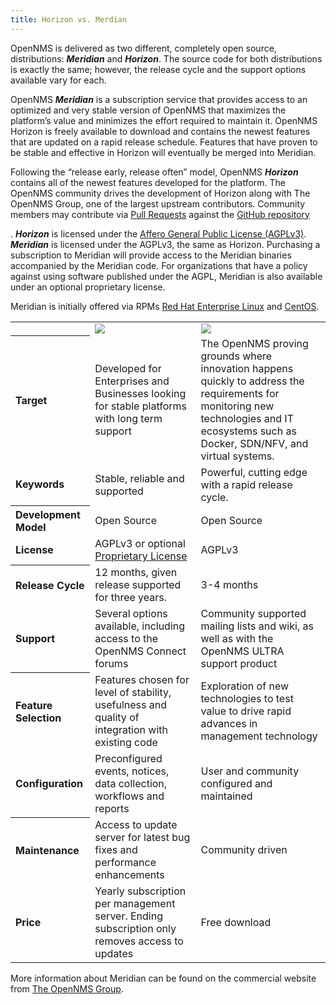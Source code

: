```yaml
---
title: Horizon vs. Merdian
---
```

OpenNMS is delivered as two different, completely open source, distributions: _**Meridian**_  and  _**Horizon**_. The source code for both distributions is exactly the same; however, the release cycle and the support options available vary for each.

OpenNMS _**Meridian**_ is a subscription service that provides access to an optimized and very stable version of OpenNMS that maximizes the platform’s value and minimizes the effort required to maintain it. OpenNMS Horizon is freely available to download and contains the newest features that are updated on a rapid release schedule. Features that have proven to be stable and effective in Horizon will eventually be merged into Meridian.

Following the “release early, release often” model, OpenNMS _**Horizon**_ contains all of the newest features developed for the platform. The OpenNMS community drives the development of Horizon along with The OpenNMS Group, one of the largest upstream contributors. Community members may contribute via [Pull Requests](https://help.github.com/articles/using-pull-requests/) against the [GitHub repository](https://github.com/OpenNMS/opennms)

. _**Horizon**_ is licensed under the [Affero General Public License (AGPLv3)](http://en.wikipedia.org/wiki/Affero_General_Public_License). 
_**Meridian**_ is licensed under the AGPLv3, the same as Horizon. Purchasing a subscription to Meridian will provide access to the Meridian binaries accompanied by the Meridian code. For organizations that have a policy against using software published under the AGPL, Meridian is also available under an optional proprietary license.

Meridian is initially offered via RPMs [Red Hat Enterprise Linux](http://www.redhat.com/en/technologies/linux-platforms/enterprise-linux) and [CentOS](http://www.centos.org/).

<table class="table">
  <tr>
    <td></td>
    <td><img style="max-width: 75%" src="../images/meridian.svg" /></td>
    <td><img style="max-width: 75%" src="../images/horizon.svg" /></td>
  </tr>
  <tr>
    <th align="left">
      Target
    </th>
    <td align="left">
      Developed for Enterprises and Businesses looking for stable platforms with long term support
    </td>
    <td align="left">
      The OpenNMS proving grounds where innovation happens quickly to address the requirements for monitoring new technologies and IT ecosystems such as Docker, SDN/NFV, and virtual systems.
    </td>
  </tr>
  <tr>
    <td align="left">
      <strong>Keywords</strong>
    </td>
    <td align="left">
      Stable, reliable and supported
    </td>
    <td align="left">
      Powerful, cutting edge with a rapid release cycle.
    </td>
  </tr>
  <tr>
    <th align="left">
      Development Model
    </th>
    <td align="left">
      Open Source
    </td>
    <td align="left">
      Open Source
    </td>
  </tr>
  <tr>
    <td align="left">
      <strong>License</strong>
    </td>
    <td align="left">
      AGPLv3 or optional <a href="http://www.opennms.com/meridian-license/" target="_BLANK">Proprietary License</a>
    </td>
    <td align="left">
      AGPLv3
    </td>
  </tr>
  <tr>
    <th align="left">
      Release Cycle
    </th>
    <td align="left">
      12 months, given release supported for three years.
    </td>
    <td align="left">
      3-4 months
    </td>
  </tr>
  <tr>
    <td align="left">
      <strong>Support</strong>
    </td>
    <td align="left">
      Several options available, including access to the OpenNMS Connect forums
    </td>
    <td align="left">
      Community supported mailing lists and wiki, as well as with the OpenNMS ULTRA support product
    </td>
  </tr>
  <tr>
    <th align="left">
      Feature Selection
    </th>
    <td align="left">
      Features chosen for level of stability, usefulness and quality of integration with existing code
    </td>
    <td align="left">
      Exploration of new technologies to test value to drive rapid advances in management technology
    </td>
  </tr>
  <tr>
    <td align="left">
      <strong>Configuration</strong>
    </td>
    <td align="left">
      Preconfigured events, notices, data collection, workflows and reports
    </td>
    <td align="left">
      User and community configured and maintained
    </td>
  </tr>
  <tr>
    <th align="left">
      Maintenance
    </th>
    <td align="left">
      Access to update server for latest bug fixes and performance enhancements
    </td>
    <td align="left">
      Community driven
    </td>
  </tr>
  <tr>
    <td align="left">
      <strong>Price</strong>
    </td>
    <td align="left">
      Yearly subscription per management server. Ending subscription only removes access to updates
    </td>
    <td align="left">
      Free download
    </td>
  </tr>
</table>

More information about Meridian can be found on the commercial website from [The OpenNMS Group](http://www.opennms.com).
